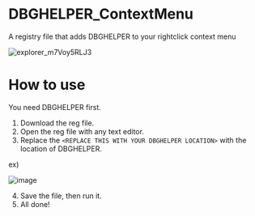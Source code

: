 # DBGHELPER_ContextMenu
A registry file that adds DBGHELPER to your rightclick context menu

![explorer_m7Voy5RLJ3](https://user-images.githubusercontent.com/45356936/229731198-d0c7cede-aedd-46da-a60a-010ecfd0f80c.gif)


# How to use
You need DBGHELPER first.

1. Download the reg file.
2. Open the reg file with any text editor.
3. Replace the `<REPLACE THIS WITH YOUR DBGHELPER LOCATION>` with the location of DBGHELPER.

ex) 

![image](https://user-images.githubusercontent.com/45356936/229729845-c02a5b82-5f0b-4cf5-936c-3a4833ee6640.png)

4. Save the file, then run it.
5. All done!
